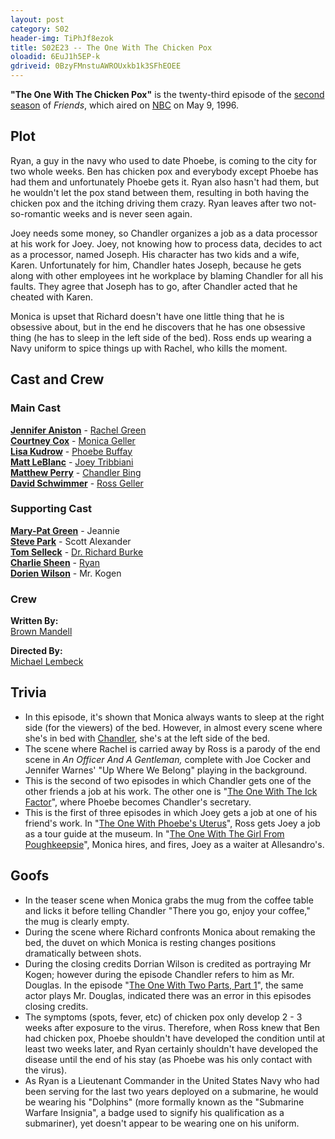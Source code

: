 ```yaml
---
layout: post 
category: S02 
header-img: TiPhJf8ezok 
title: S02E23 -- The One With The Chicken Pox 
oloadid: 6EuJ1h5EP-k 
gdriveid: 0BzyFMnstuAWROUxkb1k3SFhEOEE 
--- 
```

<!--more--> 
<p><b>"The One With The Chicken Pox"</b> is the twenty-third episode of the <a href="/wiki/Season_2" title="Season 2">second season</a> of <i>Friends</i>, which aired on <a href="/wiki/NBC" title="NBC">NBC</a> on May 9, 1996.
</p>
<h2><span class="mw-headline" id="Plot">Plot</span></h2>
<p>Ryan, a guy in the navy who used to date Phoebe, is coming to the city for two whole weeks. Ben has chicken pox and everybody except Phoebe has had them and unfortunately Phoebe gets it. Ryan also hasn't had them, but he wouldn't let the pox stand between them, resulting in both having the chicken pox and the itching driving them crazy. Ryan leaves after two not-so-romantic weeks and is never seen again.
</p><p>Joey needs some money, so Chandler organizes a job as a data processor at his work for Joey. Joey, not knowing how to process data, decides to act as a processor, named Joseph. His character has two kids and a wife, Karen. Unfortunately for him, Chandler hates Joseph, because he gets along with other employees int he workplace by blaming Chandler for all his faults. They agree that Joseph has to go, after Chandler acted that he cheated with Karen.
</p><p>Monica is upset that Richard doesn't have one little thing that he is obsessive about, but in the end he discovers that he has one obsessive thing (he has to sleep in the left side of the bed). Ross ends up wearing a Navy uniform to spice things up with Rachel, who kills the moment.
</p>
<h2><span class="mw-headline" id="Cast_and_Crew">Cast and Crew</span></h2>
<h3><span class="mw-headline" id="Main_Cast">Main Cast</span></h3>
<p><b><a href="/wiki/Jennifer_Aniston" title="Jennifer Aniston">Jennifer Aniston</a></b> - <a href="/wiki/Rachel_Green" title="Rachel Green">Rachel Green</a><br />
<b><a href="/wiki/Courtney_Cox" title="Courtney Cox" class="mw-redirect">Courtney Cox</a></b> - <a href="/wiki/Monica_Geller" title="Monica Geller" class="mw-redirect">Monica Geller</a><br />
<b><a href="/wiki/Lisa_Kudrow" title="Lisa Kudrow">Lisa Kudrow</a></b> - <a href="/wiki/Phoebe_Buffay" title="Phoebe Buffay">Phoebe Buffay</a><br />
<b><a href="/wiki/Matt_LeBlanc" title="Matt LeBlanc">Matt LeBlanc</a></b> - <a href="/wiki/Joey_Tribbiani" title="Joey Tribbiani" class="mw-redirect">Joey Tribbiani</a><br />
<b><a href="/wiki/Matthew_Perry" title="Matthew Perry">Matthew Perry</a></b> - <a href="/wiki/Chandler_Bing" title="Chandler Bing">Chandler Bing</a><br />
<b><a href="/wiki/David_Schwimmer" title="David Schwimmer">David Schwimmer</a></b> - <a href="/wiki/Ross_Geller" title="Ross Geller">Ross Geller</a><br />
</p>
<h3><span class="mw-headline" id="Supporting_Cast">Supporting Cast</span></h3>
<p><b><a href="/wiki/Mary-Pat_Green" title="Mary-Pat Green">Mary-Pat Green</a></b> - Jeannie<br />
<b><a href="/wiki/Steve_Park?action=edit&amp;redlink=1" class="new" title="Steve Park (page does not exist)">Steve Park</a></b> - Scott Alexander<br />
<b><a href="/wiki/Tom_Selleck" title="Tom Selleck">Tom Selleck</a></b> - <a href="/wiki/Dr._Richard_Burke" title="Dr. Richard Burke" class="mw-redirect">Dr. Richard Burke</a><br />
<b><a href="/wiki/Charlie_Sheen" title="Charlie Sheen">Charlie Sheen</a></b> - <a href="/wiki/Ryan" title="Ryan">Ryan</a><br />
<b><a href="/wiki/Dorien_Wilson?action=edit&amp;redlink=1" class="new" title="Dorien Wilson (page does not exist)">Dorien Wilson</a></b> - Mr. Kogen<br />
</p>
<h3><span class="mw-headline" id="Crew">Crew</span></h3>
<p><b>Written By:</b><br /> 
<a href="/wiki/Brown_Mandell" title="Brown Mandell">Brown Mandell</a><br />
</p><p><b>Directed By:</b><br /> 
<a href="/wiki/Michael_Lembeck" title="Michael Lembeck">Michael Lembeck</a><br />
</p>
<h2><span class="mw-headline" id="Trivia">Trivia</span></h2>
<ul><li>In this episode, it's shown that Monica always wants to sleep at the right side (for the viewers) of the bed. However, in almost every scene where she's in bed with <a href="/wiki/Chandler" title="Chandler" class="mw-redirect">Chandler</a>, she's at the left side of the bed.
</li><li>The scene where Rachel is carried away by Ross is a parody of the end scene in <i>An Officer And A Gentleman, </i>complete with Joe Cocker and Jennifer Warnes' "Up Where We Belong" playing in the background.
</li><li>This is the second of two episodes in which Chandler gets one of the other friends a job at his work. The other one is "<a href="/wiki/The_One_With_The_Ick_Factor" title="The One With The Ick Factor">The One With The Ick Factor</a>", where Phoebe becomes Chandler's secretary.
</li><li>This is the first of three episodes in which Joey gets a job at one of his friend's work. In "<a href="/wiki/The_One_With_Phoebe%27s_Uterus" title="The One With Phoebe's Uterus">The One With Phoebe's Uterus</a>", Ross gets Joey a job as a tour guide at the museum. In "<a href="/wiki/The_One_With_The_Girl_From_Poughkeepsie" title="The One With The Girl From Poughkeepsie">The One With The Girl From Poughkeepsie</a>", Monica hires, and fires, Joey as a waiter at Allesandro's.
</li></ul>
<h2><span class="mw-headline" id="Goofs">Goofs</span></h2>
<ul><li>In the teaser scene when Monica grabs the mug from the coffee table and licks it before telling Chandler "There you go, enjoy your coffee," the mug is clearly empty.
</li><li>During the scene where Richard confronts Monica about remaking the bed, the duvet on which Monica is resting changes positions dramatically between shots.
</li><li>During the closing credits Dorrian Wilson is credited as portraying Mr Kogen; however during the episode Chandler refers to him as Mr. Douglas. In the episode "<a href="/wiki/The_One_With_Two_Parts,_Part_1" title="The One With Two Parts, Part 1">The One With Two Parts, Part 1</a>", the same actor plays Mr. Douglas, indicated there was an error in this episodes closing credits.
</li><li>The symptoms (spots, fever, etc) of chicken pox only develop 2 - 3 weeks after exposure to the virus. Therefore, when Ross knew that Ben had chicken pox, Phoebe shouldn't have developed the condition until at least two weeks later, and Ryan certainly shouldn't have developed the disease until the end of his stay (as Phoebe was his only contact with the virus).
</li><li>As Ryan is a Lieutenant Commander in the United States Navy who had been serving for the last two years deployed on a submarine, he would be wearing his "Dolphins" (more formally known as the "Submarine Warfare Insignia", a badge used to signify his qualification as a submariner), yet doesn't appear to be wearing one on his uniform.
</li></ul>

